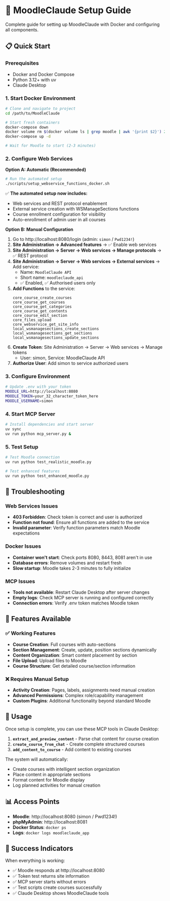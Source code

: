 # 🚀 MoodleClaude Setup Guide

Complete guide for setting up MoodleClaude with Docker and configuring all components.

## 📋 Quick Start

### Prerequisites
- Docker and Docker Compose
- Python 3.12+ with uv
- Claude Desktop

### 1. Start Docker Environment

```bash
# Clone and navigate to project
cd /path/to/MoodleClaude

# Start fresh containers
docker-compose down
docker volume rm $(docker volume ls | grep moodle | awk '{print $2}') 2>/dev/null || true
docker-compose up -d

# Wait for Moodle to start (2-3 minutes)
```

### 2. Configure Web Services

**Option A: Automatic (Recommended)**
```bash
# Run the automated setup
./scripts/setup_webservice_functions_docker.sh
```

✅ **The automated setup now includes:**
- Web services and REST protocol enablement
- External service creation with WSManageSections functions
- Course enrollment configuration for visibility
- Auto-enrollment of admin user in all courses

**Option B: Manual Configuration**
1. Go to http://localhost:8080/login (admin: `simon` / `Pwd1234!`)
2. **Site Administration → Advanced features** → ✅ Enable web services
3. **Site Administration → Server → Web services → Manage protocols** → ✅ REST protocol
4. **Site Administration → Server → Web services → External services** → Add service:
   - Name: `MoodleClaude API`
   - Short name: `moodleclaude_api`
   - ✅ Enabled, ✅ Authorised users only
5. **Add Functions** to the service:
   ```
   core_course_create_courses
   core_course_get_courses
   core_course_get_categories
   core_course_get_contents
   core_course_edit_section
   core_files_upload
   core_webservice_get_site_info
   local_wsmanagesections_create_sections
   local_wsmanagesections_get_sections
   local_wsmanagesections_update_sections
   ```
6. **Create Token**: Site Administration → Server → Web services → Manage tokens
   - User: simon, Service: MoodleClaude API
7. **Authorize User**: Add simon to service authorized users

### 3. Configure Environment

```bash
# Update .env with your token
MOODLE_URL=http://localhost:8080
MOODLE_TOKEN=your_32_character_token_here
MOODLE_USERNAME=simon
```

### 4. Start MCP Server

```bash
# Install dependencies and start server
uv sync
uv run python mcp_server.py &
```

### 5. Test Setup

```bash
# Test Moodle connection
uv run python test_realistic_moodle.py

# Test enhanced features
uv run python test_enhanced_moodle.py
```

## 🔧 Troubleshooting

### Web Services Issues
- **403 Forbidden**: Check token is correct and user is authorized
- **Function not found**: Ensure all functions are added to the service
- **Invalid parameter**: Verify function parameters match Moodle expectations

### Docker Issues
- **Container won't start**: Check ports 8080, 8443, 8081 aren't in use
- **Database errors**: Remove volumes and restart fresh
- **Slow startup**: Moodle takes 2-3 minutes to fully initialize

### MCP Issues
- **Tools not available**: Restart Claude Desktop after server changes
- **Empty logs**: Check MCP server is running and configured correctly
- **Connection errors**: Verify .env token matches Moodle token

## 🎯 Features Available

### ✅ Working Features
- **Course Creation**: Full courses with auto-sections
- **Section Management**: Create, update, position sections dynamically
- **Content Organization**: Smart content placement by section
- **File Upload**: Upload files to Moodle
- **Course Structure**: Get detailed course/section information

### ❌ Requires Manual Setup
- **Activity Creation**: Pages, labels, assignments need manual creation
- **Advanced Permissions**: Complex role/capability management
- **Custom Plugins**: Additional functionality beyond standard Moodle

## 🚀 Usage

Once setup is complete, you can use these MCP tools in Claude Desktop:

1. **`extract_and_preview_content`** - Parse chat content for course creation
2. **`create_course_from_chat`** - Create complete structured courses  
3. **`add_content_to_course`** - Add content to existing courses

The system will automatically:
- Create courses with intelligent section organization
- Place content in appropriate sections
- Format content for Moodle display
- Log planned activities for manual creation

## 📊 Access Points

- **Moodle**: http://localhost:8080 (simon / Pwd1234!)
- **phpMyAdmin**: http://localhost:8081
- **Docker Status**: `docker ps`
- **Logs**: `docker logs moodleclaude_app`

## 🎉 Success Indicators

When everything is working:
- ✅ Moodle responds at http://localhost:8080
- ✅ Token test returns site information
- ✅ MCP server starts without errors
- ✅ Test scripts create courses successfully
- ✅ Claude Desktop shows MoodleClaude tools
